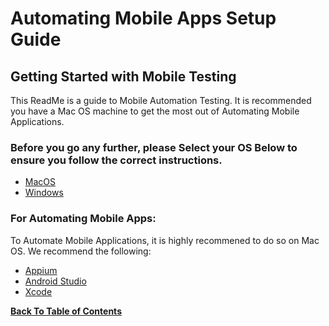 # Automating Mobile Apps Setup Guide
## Getting Started with Mobile Testing

This ReadMe is a guide to Mobile Automation Testing. It is recommended you have a Mac OS machine to get the most out of Automating Mobile Applications.

### Before you go any further, please Select your OS Below to ensure you follow the correct instructions.
- [MacOS](https://gitlab.com/DMI-TA/getting-started/blob/master/Initial-Setup.md#macos)
- [Windows](https://gitlab.com/DMI-TA/getting-started/blob/master/Initial-Setup.md#windows)

### For Automating Mobile Apps:
To Automate Mobile Applications, it is highly recommened to do so on Mac OS. We recommend the following:
- [Appium](http://appium.io/)
- [Android Studio](https://developer.android.com/studio/)
- [Xcode](https://itunes.apple.com/us/app/xcode/id497799835?mt=12)


**[Back To Table of Contents](https://github.com/HoldenRiot/getting-started-automation/blob/master/1-Start-Here.md)**